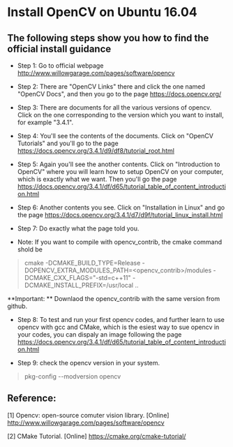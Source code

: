 # Install OpenCV on Ubuntu 16.04

## The following steps show you how to find the official install guidance

* Step 1: Go to official webpage http://www.willowgarage.com/pages/software/opencv

* Step 2: There are "OpenCV Links" there and click the one named "OpenCV Docs", and then you go to the page https://docs.opencv.org/

* Step 3: There are documents for all the various versions of opencv. Click on the one corresponding to the version which you 
want to install, for example "3.4.1".

* Step 4: You'll see the contents of the documents. Click on "OpenCV Tutorials" and you'll go to the page https://docs.opencv.org/3.4.1/d9/df8/tutorial_root.html

* Step 5: Again you'll see the another contents. Click on "Introduction to OpenCV" where you will learn how to setup OpenCV 
on your computer, which is exactly what we want. Then you'll go the page https://docs.opencv.org/3.4.1/df/d65/tutorial_table_of_content_introduction.html

* Step 6: Another contents you see. Click on "Installation in Linux" and go the page https://docs.opencv.org/3.4.1/d7/d9f/tutorial_linux_install.html

* Step 7: Do exactly what the page told you.

* Note: If you want to compile with opencv_contrib, the cmake command shold be

> cmake -DCMAKE_BUILD_TYPE=Release -DOPENCV_EXTRA_MODULES_PATH=<opencv_contrib>/modules -DCMAKE_CXX_FLAGS="-std=c++11" -DCMAKE_INSTALL_PREFIX=/usr/local ..

**Important: ** Downlaod the opencv_contrib with the same version from github.

* Step 8: To test and run your first opencv codes, and further learn to use opencv with gcc and CMake, which is the esiest way to sue opencv in your codes, you can dispaly an image following the page https://docs.opencv.org/3.4.1/df/d65/tutorial_table_of_content_introduction.html

* Step 9: check the opencv version in your system.

> pkg-config --modversion opencv

## Reference: 

[1] Opencv: open-source comuter vision library. [Online] http://www.willowgarage.com/pages/software/opencv

[2] CMake Tutorial. [Online] https://cmake.org/cmake-tutorial/

